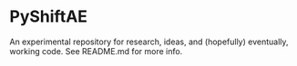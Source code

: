 # PyShiftAE
An experimental repository for research, ideas, and (hopefully) eventually, working code. See README.md for more info. 
